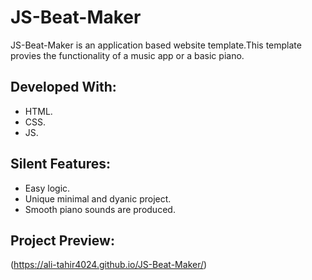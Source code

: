 # JS-Beat-Maker

JS-Beat-Maker is an application based website template.This template provies the functionality of a music app or a basic piano.

## Developed With:

* HTML.
* CSS.
* JS.

## Silent Features:

* Easy logic.
* Unique minimal and dyanic project.
* Smooth piano sounds are produced.

## Project Preview:

(https://ali-tahir4024.github.io/JS-Beat-Maker/)

